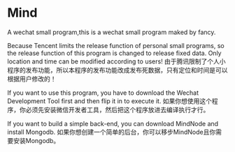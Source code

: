 # Mind
A wechat small program,this is a wechat small program maked by fancy.

Because Tencent limits the release function of personal small programs, so the release function of this program is changed to release fixed data. Only location and time can be modified according to users!
由于腾讯限制了个人小程序的发布功能，所以本程序的发布功能改成发布死数据，只有定位和时间是可以根据用户修改的！

If you want to use this program, you have to download the Wechat Development Tool first and then flip it in to execute it.
如果你想使用这个程序，你必须先安装微信开发者工具，然后把这个程序放进去编译执行才行。

If you want to build a simple back-end, you can download MindNode and install Mongodb.
如果你想创建一个简单的后台，你可以移步MindNode且你需要安装Mongodb。
